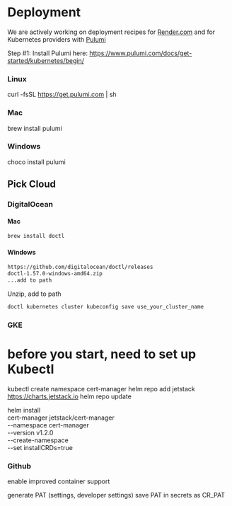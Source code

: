 # Deployment
We are actively working on deployment recipes for [Render.com](https://render.com/) and for Kubernetes providers with [Pulumi](https://www.pulumi.com/)

Step #1: Install Pulumi here: https://www.pulumi.com/docs/get-started/kubernetes/begin/

### Linux
curl -fsSL https://get.pulumi.com | sh
### Mac
brew install pulumi
### Windows
choco install pulumi

## Pick Cloud

### DigitalOcean

#### Mac
```bash
brew install doctl
```

#### Windows
```bash
https://github.com/digitalocean/doctl/releases
doctl-1.57.0-windows-amd64.zip
...add to path

```
Unzip, add to path

```bash
doctl kubernetes cluster kubeconfig save use_your_cluster_name
```

### GKE


# before you start, need to set up Kubectl

kubectl create namespace cert-manager
helm repo add jetstack https://charts.jetstack.io
helm repo update

helm install \
  cert-manager jetstack/cert-manager \
  --namespace cert-manager \
  --version v1.2.0 \
  --create-namespace \
  --set installCRDs=true



### Github
enable improved container support

generate PAT (settings, developer settings)
save PAT in secrets as CR_PAT